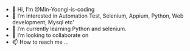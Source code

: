 - 👋 Hi, I’m @Min-Yoongi-is-coding
- 👀 I’m interested in Automation Test, Selenium, Appium, Python, Web development, Mysql etc'
- 🌱 I’m currently learning Python and selenium.
- 💞️ I’m looking to collaborate on 
- 📫 How to reach me ...

<!---
Min-Yoongi-is-coding/Min-Yoongi-is-coding is a ✨ special ✨ repository because its `README.md` (this file) appears on your GitHub profile.
You can click the Preview link to take a look at your changes.
--->
